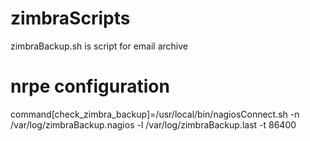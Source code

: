 # zimbraScripts

zimbraBackup.sh is script for email archive

# nrpe configuration
  command[check_zimbra_backup]=/usr/local/bin/nagiosConnect.sh -n /var/log/zimbraBackup.nagios -l /var/log/zimbraBackup.last -t 86400
